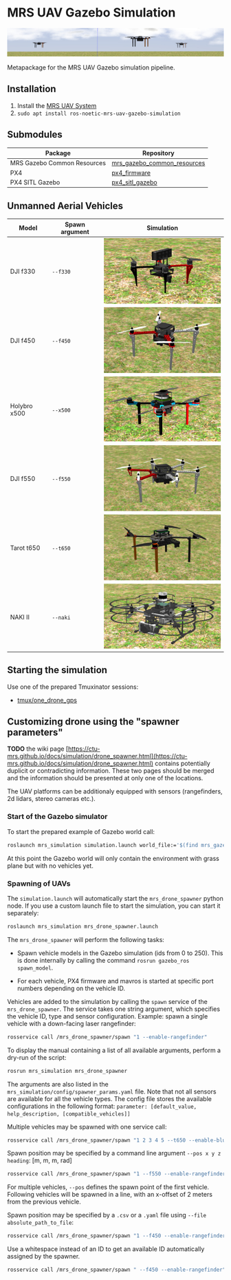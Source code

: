 # MRS UAV Gazebo Simulation

![](.fig/thumbnail.jpg)

Metapackage for the MRS UAV Gazebo simulation pipeline.

## Installation

1. Install the [MRS UAV System](https://github.com/ctu-mrs/mrs_uav_system#installation)
2. `sudo apt install ros-noetic-mrs-uav-gazebo-simulation`

## Submodules

| Package                     | Repository                                                                            |
|-----------------------------|---------------------------------------------------------------------------------------|
| MRS Gazebo Common Resources | [mrs_gazebo_common_resources](https://github.com/ctu-mrs/mrs_gazebo_common_resources) |
| PX4                         | [px4_firmware](https://github.com/ctu-mrs/px4_firmware)                               |
| PX4 SITL Gazebo             | [px4_sitl_gazebo](https://github.com/ctu-mrs/px4_sitl_gazebo)                         |

## Unmanned Aerial Vehicles

| Model        | Spawn argument | Simulation                    |
|--------------|----------------|-------------------------------|
| DJI f330     | `--f330`       | ![](.fig/f330_simulation.jpg) |
| DJI f450     | `--f450`       | ![](.fig/f450_simulation.jpg) |
| Holybro x500 | `--x500`       | ![](.fig/x500_simulation.jpg) |
| DJI f550     | `--f550`       | ![](.fig/f550_simulation.jpg) |
| Tarot t650   | `--t650`       | ![](.fig/t650_simulation.jpg) |
| NAKI II      | `--naki`       | ![](.fig/naki_simulation.jpg) |

## Starting the simulation

Use one of the prepared Tmuxinator sessions:

- [tmux/one_drone_gps](tmux/one_drone_gps)

## Customizing drone using the "spawner parameters"

**TODO** the wiki page [https://ctu-mrs.github.io/docs/simulation/drone_spawner.html](https://ctu-mrs.github.io/docs/simulation/drone_spawner.html) contains potentially duplicit or contradicting information.
These two pages should be merged and the information should be presented at only one of the locations.

The UAV platforms can be additionaly equipped with sensors (rangefinders, 2d lidars, stereo cameras etc.).

### Start of the Gazebo simulator

To start the prepared example of Gazebo world call:

```bash
roslaunch mrs_simulation simulation.launch world_file:='$(find mrs_gazebo_common)/worlds/grass_plane.world' gui:=true
```

At this point the Gazebo world will only contain the environment with grass plane but with no vehicles yet.

### Spawning of UAVs

The `simulation.launch` will automatically start the `mrs_drone_spawner` python node. If you use a custom launch file to start the simulation, you can start it separately:

```bash
roslaunch mrs_simulation mrs_drone_spawner.launch
```

The `mrs_drone_spawner` will perform the following tasks:

* Spawn vehicle models in the Gazebo simulation (ids from 0 to 250). This is done internally by calling the command `rosrun gazebo_ros spawn_model`.

* For each vehicle, PX4 firmware and mavros is started at specific port numbers depending on the vehicle ID.

Vehicles are added to the simulation by calling the `spawn` service of the `mrs_drone_spawner`.
The service takes one string argument, which specifies the vehicle ID, type and sensor configuration.
Example: spawn a single vehicle with a down-facing laser rangefinder:

```bash
rosservice call /mrs_drone_spawner/spawn "1 --enable-rangefinder"
```

To display the manual containing a list of all available arguments, perform a dry-run of the script:
```bash
rosrun mrs_simulation mrs_drone_spawner
```

The arguments are also listed in the `mrs_simulation/config/spawner_params.yaml` file.
Note that not all sensors are available for all the vehicle types.
The config file stores the available configurations in the following format: `parameter: [default_value, help_description, [compatible_vehicles]]`

Multiple vehicles may be spawned with one service call:
```bash
rosservice call /mrs_drone_spawner/spawn "1 2 3 4 5 --t650 --enable-bluefox-camera --enable-rangefinder"
```

Spawn position may be specified by a command line argument `--pos x y z heading`: [m, m, m, rad]
```bash
rosservice call /mrs_drone_spawner/spawn "1 --f550 --enable-rangefinder --pos 10 -15 0.3 0.7"
```
For multiple vehicles, `--pos` defines the spawn point of the first vehicle. Following vehicles will be spawned in a line, with an x-offset of 2 meters from the previous vehicle.

Spawn position may be specified by a `.csv` or a `.yaml` file using `--file absolute_path_to_file`:
```bash
rosservice call /mrs_drone_spawner/spawn "1 --f450 --enable-rangefinder --enable-ouster --use-gpu-ray --ouster-model OS1-64 --file `pwd`/spawn_poses.yaml"
```

Use a whitespace instead of an ID to get an available ID automatically assigned by the spawner.
```bash
rosservice call /mrs_drone_spawner/spawn " --f450 --enable-rangefinder"
```
